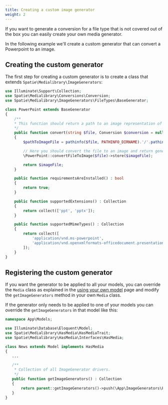 ```yaml
---
title: Creating a custom image generator
weight: 2
---
```


If you want to generate a conversion for a file type that is not covered out of the box you can easily create your own  media generator.

In the following example we'll create a custom generator that can convert a Powerpoint to an image.

## Creating the custom generator

The first step for creating a custom generator is to create a class that extends `Spatie\Medialibrary\ImageGenerators`:

```php
use Illuminate\Support\Collection;
use Spatie\Medialibrary\Conversions\Conversion;
use Spatie\Medialibrary\ImageGenerators\FileTypes\BaseGenerator;

class PowerPoint extends BaseGenerator
{
    /**
    * This function should return a path to an image representation of the given file.
    */
    public function convert(string $file, Conversion $conversion = null) : string
    {
        $pathToImageFile = pathinfo($file, PATHINFO_DIRNAME).'/'.pathinfo($file, PATHINFO_FILENAME).'.jpg';

        // Here you should convert the file to an image and return generated conversion path.
        \PowerPoint::convertFileToImage($file)->store($imageFile);

        return $imageFile;
    }

    public function requirementsAreInstalled() : bool
    {
        return true;
    }

    public function supportedExtensions() : Collection
    {
        return collect(['ppt', 'pptx']);
    }

    public function supportedMimeTypes() : Collection
    {
        return collect([
            'application/vnd.ms-powerpoint',
            'application/vnd.openxmlformats-officedocument.presentationml.presentation'
        ]);
    }
}
```

## Registering the custom generator

If you want the generator to be applied to all your models, you can override the `Media` class as explained in the
[using your own model](/laravel-medialibrary/v8/advanced-usage/using-your-own-model/) page and modify the
`getImageGenerators` method in your own `Media` class.


If the generator only needs to be applied to one of your models you can override the `getImageGenerators` in that model like this:

```php
namespace App\Models;

use Illuminate\Database\Eloquent\Model;
use Spatie\Medialibrary\HasMedia\HasMediaTrait;
use Spatie\Medialibrary\HasMedia\Interfaces\HasMedia;

class News extends Model implements HasMedia
{
   ...

   /**
    * Collection of all ImageGenerator drivers.
    */
   public function getImageGenerators() : Collection
   {
       return parent::getImageGenerators()->push(\App\ImageGenerators\PowerPoint::class);
   }
}
```

